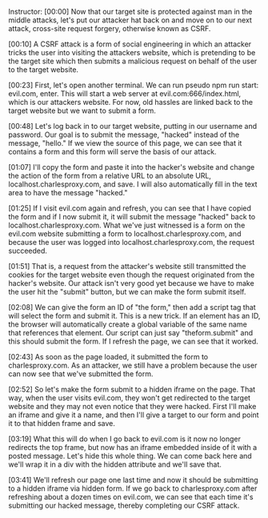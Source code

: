 Instructor: [00:00] Now that our target site is protected against man in the middle attacks, let's put our attacker hat back on and move on to our next attack, cross-site request forgery, otherwise known as CSRF.

[00:10] A CSRF attack is a form of social engineering in which an attacker tricks the user into visiting the attackers website, which is pretending to be the target site which then submits a malicious request on behalf of the user to the target website.

[00:23] First, let's open another terminal. We can run pseudo npm run start: evil.com, enter. This will start a web server at evil.com:666/index.html, which is our attackers website. For now, old hassles are linked back to the target website but we want to submit a form.

[00:48] Let's log back in to our target website, putting in our username and password. Our goal is to submit the message, "hacked" instead of the message, "hello." If we view the source of this page, we can see that it contains a form and this form will serve the basis of our attack.

[01:07] I'll copy the form and paste it into the hacker's website and change the action of the form from a relative URL to an absolute URL, localhost.charlesproxy.com, and save. I will also automatically fill in the text area to have the message "hacked."

[01:25] If I visit evil.com again and refresh, you can see that I have copied the form and if I now submit it, it will submit the message "hacked" back to localhost.charlesproxy.com. What we've just witnessed is a form on the evil.com website submitting a form to localhost.charlesproxy.com, and because the user was logged into localhost.charlesproxy.com, the request succeeded.

[01:51] That is, a request from the attacker's website still transmitted the cookies for the target website even though the request originated from the hacker's website. Our attack isn't very good yet because we have to make the user hit the "submit" button, but we can make the form submit itself.

[02:08] We can give the form an ID of "the form," then add a script tag that will select the form and submit it. This is a new trick. If an element has an ID, the browser will automatically create a global variable of the same name that references that element. Our script can just say "theform.submit" and this should submit the form. If I refresh the page, we can see that it worked.

[02:43] As soon as the page loaded, it submitted the form to charlesproxy.com. As an attacker, we still have a problem because the user can now see that we've submitted the form.

[02:52] So let's make the form submit to a hidden iframe on the page. That way, when the user visits evil.com, they won't get redirected to the target website and they may not even notice that they were hacked. First I'll make an iframe and give it a name, and then I'll give a target to our form and point it to that hidden frame and save.

[03:19] What this will do when I go back to evil.com is it now no longer redirects the top frame, but now has an iframe embedded inside of it with a posted message. Let's hide this whole thing. We can come back here and we'll wrap it in a div with the hidden attribute and we'll save that.

[03:41] We'll refresh our page one last time and now it should be submitting to a hidden iframe via hidden form. If we go back to charlesproxy.com after refreshing about a dozen times on evil.com, we can see that each time it's submitting our hacked message, thereby completing our CSRF attack.
